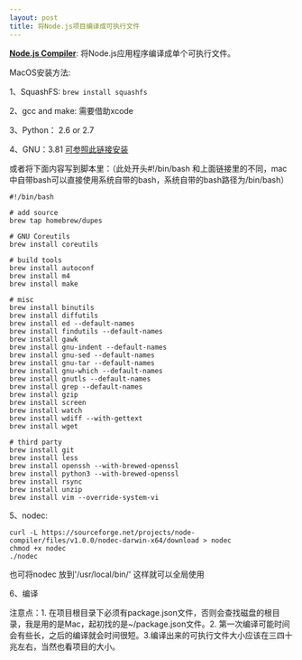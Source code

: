 ```yaml
---
layout: post
title: 将Node.js项目编译成可执行文件
---
```


[**Node.js Compiler**](https://github.com/pmq20/node-compiler): 将Node.js应用程序编译成单个可执行文件。

MacOS安装方法:

1、SquashFS: `brew install squashfs`

2、gcc and make: 需要借助xcode

3、Python： 2.6 or 2.7

4、GNU：3.81 [可参照此链接安装](http://openwares.net/linux/mac_os_x_install_gnu_tools.html)

或者将下面内容写到脚本里：（此处开头#!/bin/bash 和上面链接里的不同，mac中自带bash可以直接使用系统自带的bash，系统自带的bash路径为/bin/bash）

```
#!/bin/bash

# add source
brew tap homebrew/dupes

# GNU Coreutils
brew install coreutils

# build tools
brew install autoconf
brew install m4
brew install make

# misc
brew install binutils
brew install diffutils
brew install ed --default-names
brew install findutils --default-names
brew install gawk
brew install gnu-indent --default-names
brew install gnu-sed --default-names
brew install gnu-tar --default-names
brew install gnu-which --default-names
brew install gnutls --default-names
brew install grep --default-names
brew install gzip
brew install screen
brew install watch
brew install wdiff --with-gettext
brew install wget

# third party 
brew install git
brew install less
brew install openssh --with-brewed-openssl
brew install python3 --with-brewed-openssl
brew install rsync
brew install unzip
brew install vim --override-system-vi

```

5、nodec:

```
curl -L https://sourceforge.net/projects/node-compiler/files/v1.0.0/nodec-darwin-x64/download > nodec
chmod +x nodec
./nodec 
```  

也可将nodec 放到'/usr/local/bin/' 这样就可以全局使用

6、编译

注意点：1. 在项目根目录下必须有package.json文件，否则会查找磁盘的根目录，我是用的是Mac，起初找的是~/package.json文件。2. 第一次编译可能时间会有些长，之后的编译就会时间很短。3.编译出来的可执行文件大小应该在三四十兆左右，当然也看项目的大小。